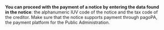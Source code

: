 **You can proceed with the payment of a notice by entering the data found in the notice**: the alphanumeric IUV code of the notice and the tax code of the creditor.
Make sure that the notice supports payment through pagoPA, the payment platform for the Public Administration.